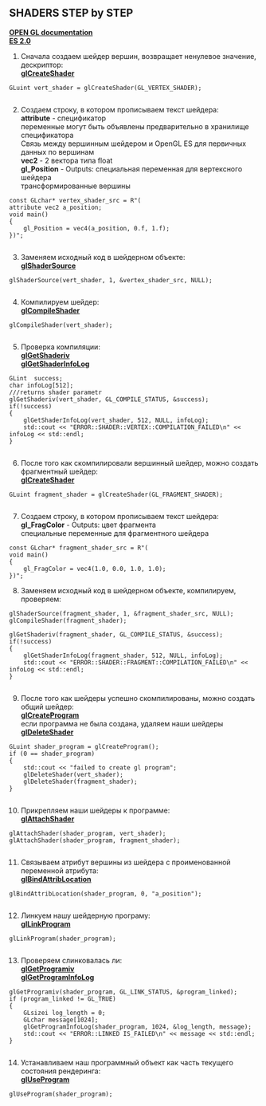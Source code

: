 ## SHADERS STEP by STEP
<a href="http://docs.gl/"><b>OPEN GL documentation</b><a><br>
<a href="https://www.khronos.org/opengles/sdk/docs/reference_cards/OpenGL-ES-2_0-Reference-card.pdf"><b>ES 2.0</b><a><br>
1. Сначала создаем шейдер вершин, возвращает ненулевое значение, дескриптор:<br>
<a href="http://docs.gl/es2/glCreateShader"><b>glCreateShader</b><a><br>
	
```
GLuint vert_shader = glCreateShader(GL_VERTEX_SHADER);
	
```
2. Создаем строку, в котором прописываем текст шейдера:<br>
  <b>attribute</b> - спецификатор<br>
  переменные могут быть объявлены предварительно в хранилище спецификатора<br>
  Связь между вершинным шейдером и OpenGL ES для первичных данных по вершинам<br>
  <b>vec2</b> - 2 вектора типа float<br>
  <b>gl_Position</b> - Outputs: специальная переменная для вертексного шейдера<br>
	трансформированные вершины <br>
```
const GLchar* vertex_shader_src = R"(
attribute vec2 a_position;
void main()
{
	gl_Position = vec4(a_position, 0.f, 1.f);
})";
	
```  
3. Заменяем исходный код в шейдерном объекте:<br>
<a href="http://docs.gl/es2/glShaderSource"><b>glShaderSource</b><a><br>
	
```
glShaderSource(vert_shader, 1, &vertex_shader_src, NULL);
	
```  
4. Компилируем шейдер:<br>
<a href="http://docs.gl/es2/glCompileShader"><b>glCompileShader</b><a><br>
	
```
glCompileShader(vert_shader);
	
```  
5. Проверка компиляции:<br>
<a href="http://docs.gl/es2/glGetShaderiv"><b>glGetShaderiv</b><a><br>
<a href="http://docs.gl/es2/glGetShaderInfoLog"><b>glGetShaderInfoLog</b><a><br>
	
```
GLint  success;
char infoLog[512];
///returns shader parametr
glGetShaderiv(vert_shader, GL_COMPILE_STATUS, &success);
if(!success)
{
	glGetShaderInfoLog(vert_shader, 512, NULL, infoLog);
	std::cout << "ERROR::SHADER::VERTEX::COMPILATION_FAILED\n" << infoLog << std::endl;
}
	
```  
6. После того как скомпилировали вершинный шейдер, можно создать фрагментный шейдер:<br>
<a href="http://docs.gl/es2/glCreateShader"><b>glCreateShader</b><a><br>
	
```
GLuint fragment_shader = glCreateShader(GL_FRAGMENT_SHADER);
	
```
7. Создаем строку, в котором прописываем текст шейдера:<br>
  <b>gl_FragColor</b> - Outputs: цвет фрагмента<br>
	специальные переменные для фрагментного шейдера<br>
```
const GLchar* fragment_shader_src = R"(
void main()
{
	gl_FragColor = vec4(1.0, 0.0, 1.0, 1.0);
})";

```
8. Заменяем исходный код в шейдерном объекте, компилируем, проверяем:<br>
	
```
glShaderSource(fragment_shader, 1, &fragment_shader_src, NULL);
glCompileShader(fragment_shader);

glGetShaderiv(fragment_shader, GL_COMPILE_STATUS, &success);
if(!success)
{
	glGetShaderInfoLog(fragment_shader, 512, NULL, infoLog);
	std::cout << "ERROR::SHADER::FRAGMENT::COMPILATION_FAILED\n" << infoLog << std::endl;
}
	
``` 
9. После того как шейдеры успешно скомпилированы, можно создать общий шейдер:<br>
<a href="http://docs.gl/es2/glCreateProgram"><b>glCreateProgram</b><a><br>
если программа не была создана, удаляем наши шейдеры<br>
<a href="http://docs.gl/es2/glDeleteShader"><b>glDeleteShader</b><a><br>
	
```
GLuint shader_program = glCreateProgram();
if (0 == shader_program)
{
	std::cout << "failed to create gl program";
	glDeleteShader(vert_shader);
	glDeleteShader(fragment_shader);
}
	
```
10. Прикрепляем наши шейдеры к программе:<br>
<a href="http://docs.gl/es2/glAttachShader"><b>glAttachShader</b><a><br>
	
```
glAttachShader(shader_program, vert_shader);
glAttachShader(shader_program, fragment_shader);
	
```
11. Связываем атрибут вершины из шейдера с проименованной переменной атрибута:<br>
<a href="http://docs.gl/es2/glBindAttribLocation"><b>glBindAttribLocation</b><a><br>
	
```
glBindAttribLocation(shader_program, 0, "a_position");
	
```
12. Линкуем нашу шейдерную програму:<br>
<a href="http://docs.gl/es2/glLinkProgram"><b>glLinkProgram</b><a><br>
	
```
glLinkProgram(shader_program);
	
```
13. Проверяем слинковалась ли:<br>
<a href="http://docs.gl/es2/glGetProgramiv"><b>glGetProgramiv</b><a><br>
<a href="http://docs.gl/es2/glGetProgramInfoLog"><b>glGetProgramInfoLog</b><a><br>
	
```
glGetProgramiv(shader_program, GL_LINK_STATUS, &program_linked);
if (program_linked != GL_TRUE)
{
	GLsizei log_length = 0;
	GLchar message[1024];
	glGetProgramInfoLog(shader_program, 1024, &log_length, message);
	std::cout << "ERROR::LINKED IS_FAILED\n" << message << std::endl;
}
	
```
14. Устанавливаем наш программный объект как часть текущего состояния рендеринга:<br>
<a href="http://docs.gl/es2/glUseProgram"><b>glUseProgram</b><a><br>
	
```
glUseProgram(shader_program);
	
```
